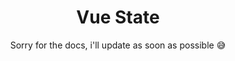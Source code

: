 <h1 align="center">
  Vue State
</h1>

<center>Sorry for the docs, i'll update as soon as possible 😅</center>
